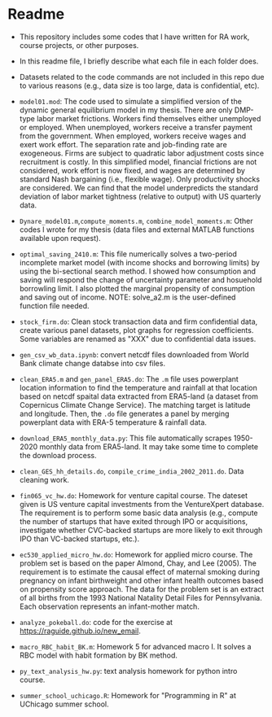 # Readme

- This repository includes some codes that I have written for RA work, course projects, or other purposes.   
- In this readme file, I briefly describe what each file in each folder does.     
- Datasets related to the code commands are not included in this repo due to various reasons (e.g., data size is too large, data is confidential, etc).


- `model01.mod`: The code used to simulate a simplified version of the dynamic general equilibrium model in my thesis. There are only DMP-type labor market frictions. Workers find themselves either unemployed or employed. When unemployed, workers receive a transfer payment from the government. When employed, workers receive wages and exert work effort. The separation rate and job-finding rate are exogeneous. Firms are subject to quadratic labor adjustment costs since recruitment is costly. In this simplified model, financial frictions are not considered, work effort is now fixed, and wages are determined by standard Nash bargaining (i.e., flexible wage). Only productivity shocks are considered. We can find that the model underpredicts the standard deviation of labor market tightness (relative to output) with US quarterly data.
- `Dynare_model01.m`,`compute_moments.m`, `combine_model_moments.m`: Other codes I wrote for my thesis (data files and external MATLAB functions available upon request).
- `optimal_saving_2410.m`: This file numerically solves a two-period incomplete market model (with income shocks and borrowing limits) by using the bi-sectional search method. I showed how consumption and saving will respond the change of uncertainty parameter and hosuehold borrowling limit. I also plotted the marginal propensity of consumption and saving out of income. NOTE: solve_a2.m is the user-defined function file needed.
- `stock_firm.do`: Clean stock transaction data and firm confidential data, create various panel datasets, plot graphs for regression coefficients. Some variables are renamed as "XXX" due to confidential data issues. 
- `gen_csv_wb_data.ipynb`: convert netcdf files downloaded from World Bank climate change databse into csv files.
- `clean_ERA5.m` and `gen_panel_ERA5.do`: The `.m` file uses powerplant location information to find the temperature and rainfall at that location based on netcdf spaital data extracted from ERA5-land (a dataset from Copernicus Climate Change Service). The matching target is latitude and longitude. Then, the `.do` file generates a panel by merging powerplant data with ERA-5 temperature & rainfall data.
- `download_ERA5_monthly_data.py`: This file automatically scrapes 1950-2020 monthly data from ERA5-land. It may take some time to complete the download process.
- `clean_GES_hh_details.do`, `compile_crime_india_2002_2011.do`. Data cleaning work.
- `fin065_vc_hw.do`: Homework for venture capital course. The dateset given is US venture capital investments from the VentureXpert database. The requirement is to perform some basic data analysis (e.g., compute the number of startups that have exited through IPO or acquisitions, investigate whether CVC-backed startups are more likely to exit through IPO than VC-backed startups, etc.). 
- `ec530_applied_micro_hw.do`: Homework for applied micro course. The problem set is based on the paper Almond, Chay, and Lee (2005). The requirement is to estimate the causal effect of maternal smoking during pregnancy on infant birthweight and other infant health outcomes based on propensity score approach. The data for the problem set is an extract of all births from the 1993 National Natality Detail Files for Pennsylvania. Each observation represents an infant-mother match.
- `analyze_pokeball.do`: code for the exercise at https://raguide.github.io/new_email. 
- `macro_RBC_habit_BK.m`: Homework 5 for advanced macro I. It solves a RBC model with habit formation by BK method.
- `py_text_analysis_hw.py`: text analysis homework for python intro course.
- `summer_school_uchicago.R`: Homework for "Programming in R" at UChicago summer school.



<!-- ## Others -->